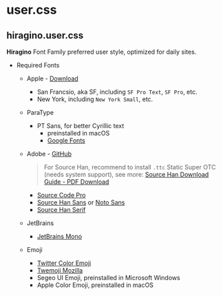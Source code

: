 # user.css

## hiragino.user.css 

**Hiragino** Font Family preferred user style, optimized for daily sites.

- Required Fonts

  - Apple - [Download](https://developer.apple.com/fonts/)

    - San Francsio, aka SF, including  `SF Pro Text`, `SF Pro`, etc.
    - New York, including `New York Small`, etc.

  - ParaType

    - PT Sans, for better Cyrillic text
      - preinstalled in macOS
      - [Google Fonts](https://fonts.google.com/specimen/PT+Sans)

  - Adobe - [GitHub](https://github.com/adobe-fonts)

    > For Source Han, recommend to install `.ttc` Static Super OTC (needs system support), see more: [Source Han Download Guide - PDF Download](https://github.com/adobe-fonts/source-han-serif/raw/release/download-guide-source-han.pdf)

    - [Source Code Pro](https://github.com/adobe-fonts/source-code-pro)
    - [Source Han Sans](https://github.com/adobe-fonts/source-han-sans) or [Noto Sans](https://fonts.google.com/noto/specimen/Noto+Sans+SC)
    - [Source Han Serif](https://github.com/adobe-fonts/source-han-serif)

  - JetBrains

    - [JetBrains Mono](https://github.com/JetBrains/JetBrainsMono)

  - Emoji

    - [Twitter Color Emoji](https://github.com/eosrei/twemoji-color-font)
    - [Twemoji Mozilla](https://github.com/mozilla/twemoji-colr)
    - Segeo UI Emoji, preinstalled in Microsoft Windows
    - Apple Color Emoji, preinstalled in macOS